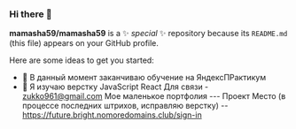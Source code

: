 ### Hi there 👋

**mamasha59/mamasha59** is a ✨ _special_ ✨ repository because its `README.md` (this file) appears on your GitHub profile.

Here are some ideas to get you started:

- 🔭 В данный момент заканчиваю обучение на ЯндексПРактикум
- 🌱 Я изучаю верстку JavaScript React 
Для связи - zukko961@gmail.com
Мое маленькое портфолия ---
Проект Место (в процессе последних штрихов, исправляю верстку) --https://future.bright.nomoredomains.club/sign-in 
